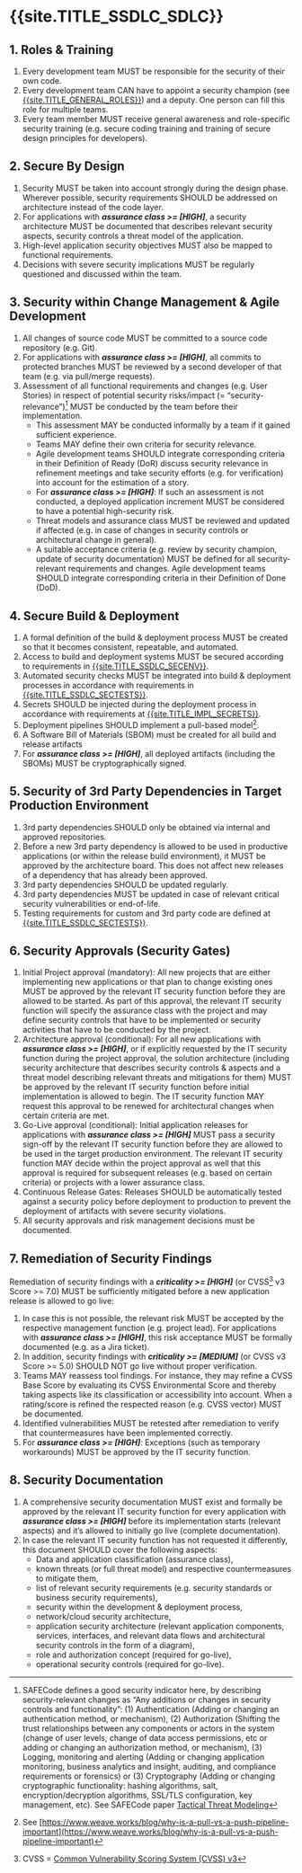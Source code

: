 <title>{{site.TITLE_SSDLC_SDLC}}</title>

# {{site.TITLE_SSDLC_SDLC}}

## 1. Roles & Training
1. Every development team MUST be responsible for the security of their own code.
2. Every development team CAN have to appoint a security champion (see [{{site.TITLE_GENERAL_ROLES}}]({{site.URL_GENERAL_ROLES}})) and a deputy. One person can fill this role for multiple teams.
3. Every team member MUST receive general awareness and role-specific security training (e.g. secure coding training and training of secure design principles for developers).

## 2. Secure By Design
1. Security MUST be taken into account strongly during the design phase. Wherever possible, security requirements SHOULD be addressed on architecture instead of the code layer.
2. For applications with ***assurance class >= [HIGH]***, a security architecture MUST be documented that describes relevant security aspects, security controls a threat model of the application. 
3. High-level application security objectives MUST also be mapped to functional requirements. 
4. Decisions with severe security implications MUST be regularly questioned and discussed within the team.

## 3. Security within Change Management & Agile Development
1. All changes of source code MUST be committed to a source code repository (e.g. Git).
2. For applications with ***assurance class >= [HIGH]***, all commits to protected branches MUST be reviewed by a second developer of that team (e.g. via pull/merge requests).
3. Assessment of all functional requirements and changes (e.g. User Stories) in respect of potential security risks/impact (= “security-relevance”)[^1] MUST be conducted by the team before their implementation.
   - This assessment MAY be conducted informally by a team if it gained sufficient experience.
   - Teams MAY define their own criteria for security relevance.
   - Agile development teams SHOULD integrate corresponding criteria in their Definition of Ready (DoR) discuss security relevance in refinement meetings and take security efforts (e.g. for verification) into account for the estimation of a story.
   - For ***assurance class >= [HIGH]***: If such an assessment is not conducted, a deployed application increment MUST be considered to have a potential high-security risk.
   - Threat models and assurance class MUST be reviewed and updated if affected (e.g. in case of changes in security controls or architectural change in general).
   - A suitable acceptance criteria (e.g. review by security champion, update of security documentation) MUST be defined for all security-relevant requirements and changes. Agile development teams SHOULD integrate corresponding criteria in their Definition of Done (DoD).

## 4. Secure Build & Deployment
1. A formal definition of the build & deployment process MUST be created so that it becomes consistent, repeatable, and automated.
2. Access to build and deployment systems MUST be secured according to requirements in [{{site.TITLE_SSDLC_SECENV}}]({{site.URL_SSDLC_SECENV}}).
3. Automated security checks MUST be integrated into build & deployment processes in accordance with requirements in [{{site.TITLE_SSDLC_SECTESTS}}]({{site.URL_SSDLC_SECTESTS}}).
4. Secrets SHOULD be injected during the deployment process in accordance with requirements at  [{{site.TITLE_IMPL_SECRETS}}]({{site.URL_IMPL_SECRETS}}).
5. Deployment pipelines SHOULD implement a pull-based model[^3].
6. A Software Bill of Materials (SBOM) must be created for all build and release artifacts
7. For ***assurance class >= [HIGH]***, all deployed artifacts (including the SBOMs) MUST be cryptographically signed.

## 5. Security of 3rd Party Dependencies in Target Production Environment
1. 3rd party dependencies SHOULD only be obtained via internal and approved repositories.
2. Before a new 3rd party dependency is allowed to be used in productive applications (or within the release build environment), it MUST be approved by the architecture board. This does not affect new releases of a dependency that has already been approved.
3. 3rd party dependencies SHOULD be updated regularly.
4. 3rd party dependencies MUST be updated in case of relevant critical security vulnerabilities or end-of-life.
5. Testing requirements for custom and 3rd party code are defined at [{{site.TITLE_SSDLC_SECTESTS}}]({{site.URL_SSDLC_SECTESTS}}).

## 6. Security Approvals (Security Gates)
1. Initial Project approval (mandatory): All new projects that are either implementing new applications or that plan to change existing ones MUST be approved by the relevant IT security function before they are allowed to be started. As part of this approval, the relevant IT security function will specify the assurance class with the project and may define security controls that have to be implemented or security activities that have to be conducted by the project.
2. Architecture approval (conditional): For all new applications with ***assurance class >= [HIGH]***, or if explicitly requested by the IT security function during the project approval, the solution architecture (including security architecture that describes security controls & aspects and a threat model describing relevant threats and mitigations for them) MUST be approved by the relevant IT security function before initial implementation is allowed to begin. The IT security function MAY request this approval to be renewed for architectural changes when certain criteria are met.
3. Go-Live approval (conditional): Initial application releases for applications with ***assurance class >= [HIGH]*** MUST pass a security sign-off by the relevant IT security function before they are allowed to be used in the target production environment. The relevant IT security function MAY decide within the project approval as well that this approval is required for subsequent releases (e.g. based on certain criteria) or projects with a lower assurance class.
4. Continuous Release Gates: Releases SHOULD be automatically tested against a security policy before deployment to production to prevent the deployment of artifacts with severe security violations.
5. All security approvals and risk management decisions must be documented.

## 7. Remediation of Security Findings
Remediation of security findings with a ***criticality >= [HIGH]*** (or CVSS[^2] v3 Score >= 7.0) MUST be sufficiently mitigated before a new application release is allowed to go live:

1. In case this is not possible, the relevant risk MUST be accepted by the respective management function (e.g. project lead). For applications with ***assurance class >= [HIGH]***, this risk acceptance MUST be formally documented (e.g. as a Jira ticket).
2. In addition, security findings with ***criticality >= [MEDIUM]*** (or CVSS v3 Score >= 5.0) SHOULD NOT go live without proper verification.
3. Teams MAY reassess tool findings. For instance, they may refine a CVSS Base Score by evaluating its CVSS Environmental Score and thereby taking aspects like its classification or accessibility into account. When a rating/score is refined the respected reason (e.g. CVSS vector) MUST be documented.
4. Identified vulnerabilities MUST be retested after remediation to verify that countermeasures have been implemented correctly.
5. For ***assurance class >= [HIGH]***: Exceptions (such as temporary workarounds) MUST be approved by the IT security function.

## 8. Security Documentation

1. A comprehensive security documentation MUST exist and formally be approved by the relevant IT security function for every application with ***assurance class >= [HIGH]*** before its implementation starts (relevant aspects) and it’s allowed to initially go live (complete documentation).
2. In case the relevant IT security function has not requested it differently, this document SHOULD cover the following aspects:
   - Data and application classification (assurance class),
   - known threats (or full threat model) and respective countermeasures to mitigate them,
   - list of relevant security requirements (e.g. security standards or business  security requirements),
   - security within the development & deployment process,
   - network/cloud security architecture,
   - application security architecture (relevant application components, services, interfaces, and relevant data flows and architectural security controls in the form of a diagram),
   - role and authorization concept (required for go-live),
   - operational security controls (required for go-live).

[^1]: SAFECode defines a good security indicator here, by describing security-relevant changes as “Any additions or changes in security controls and functionality”: (1) Authentication (Adding or changing an authentication method, or mechanism), (2) Authorization (Shifting the trust relationships between any components or actors in the system (change of user levels, change of data access permissions, etc or adding or changing an authorization method, or mechanism), (3) Logging, monitoring and alerting (Adding or changing application monitoring, business analytics and insight, auditing, and compliance requirements or forensics) or (3) Cryptography (Adding or changing cryptographic functionality: hashing algorithms, salt, encryption/decryption algorithms, SSL/TLS configuration, key management, etc). See SAFECode paper [Tactical Threat Modeling](https://safecode.org/wp-content/uploads/2017/05/SAFECode_TM_Whitepaper.pdf)

[^2]: CVSS = [Common Vulnerability Scoring System (CVSS) v3](https://www.first.org/cvss)

[^3]: See [https://www.weave.works/blog/why-is-a-pull-vs-a-push-pipeline-important](https://www.weave.works/blog/why-is-a-pull-vs-a-push-pipeline-important)
